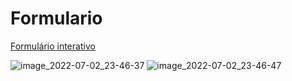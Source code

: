 # Formulario


<a href="https://maferrs.github.io/Formulario/index.html">Formulário interativo </a>

![image_2022-07-02_23-46-37](https://user-images.githubusercontent.com/90789503/177022845-73cc89b4-1320-4f13-8af7-c07dcecc151a.png)
![image_2022-07-02_23-46-47](https://user-images.githubusercontent.com/90789503/177022869-a5522731-1edd-458d-8b09-6a6b80aff817.png)
